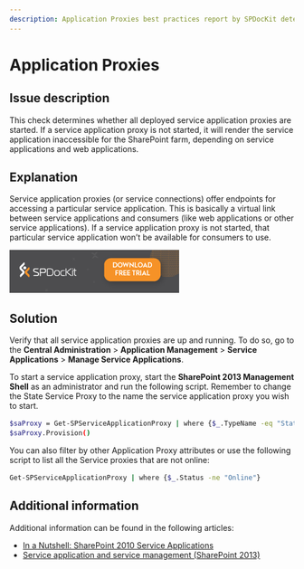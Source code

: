 ```yaml
---
description: Application Proxies best practices report by SPDocKit determines whether all deployed service application proxies are started.
---
```


# Application Proxies

## Issue description

This check determines whether all deployed service application proxies are started. If a service application proxy is not started, it will render the service application inaccessible for the SharePoint farm, depending on service applications and web applications.

## Explanation

Service application proxies \(or service connections\) offer endpoints for accessing a particular service application. This is basically a virtual link between service applications and consumers \(like web applications or other service applications\). If a service application proxy is not started, that particular service application won’t be available for consumers to use.

[![Download SPDocKit](../.gitbook/assets/spdockit_download.png)](http://bit.ly/2US0Zna)

## Solution

Verify that all service application proxies are up and running. To do so, go to the **Central Administration** &gt; **Application Management** &gt; **Service Applications** &gt; **Manage Service Applications**.

To start a service application proxy, start the **SharePoint 2013 Management Shell** as an administrator and run the following script. Remember to change the State Service Proxy to the name the service application proxy you wish to start.

```bash
$saProxy = Get-SPServiceApplicationProxy | where {$_.TypeName -eq "State Service Proxy"} 
$saProxy.Provision()
```

You can also filter by other Application Proxy attributes or use the following script to list all the Service proxies that are not online:

```bash
Get-SPServiceApplicationProxy | where {$_.Status -ne "Online"}
```

## Additional information

Additional information can be found in the following articles:

* [In a Nutshell: SharePoint 2010 Service Applications](http://www.harbar.net/articles/sp2010sa2.aspx)
* [Service application and service management \(SharePoint 2013\)](https://technet.microsoft.com/en-us/library/ee704547.aspx)

